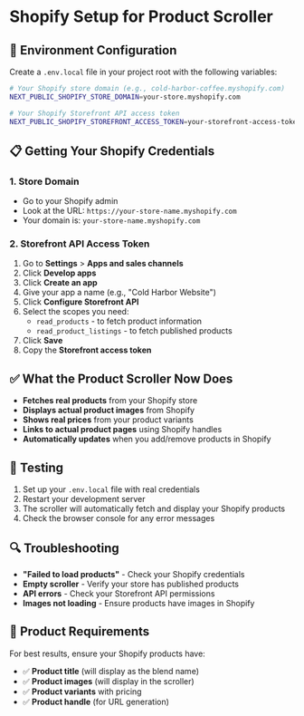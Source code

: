 # Shopify Setup for Product Scroller

## 🔧 **Environment Configuration**

Create a `.env.local` file in your project root with the following variables:

```bash
# Your Shopify store domain (e.g., cold-harbor-coffee.myshopify.com)
NEXT_PUBLIC_SHOPIFY_STORE_DOMAIN=your-store.myshopify.com

# Your Shopify Storefront API access token
NEXT_PUBLIC_SHOPIFY_STOREFRONT_ACCESS_TOKEN=your-storefront-access-token
```

## 📋 **Getting Your Shopify Credentials**

### 1. **Store Domain**
- Go to your Shopify admin
- Look at the URL: `https://your-store-name.myshopify.com`
- Your domain is: `your-store-name.myshopify.com`

### 2. **Storefront API Access Token**
1. Go to **Settings** > **Apps and sales channels**
2. Click **Develop apps**
3. Click **Create an app**
4. Give your app a name (e.g., "Cold Harbor Website")
5. Click **Configure Storefront API**
6. Select the scopes you need:
   - `read_products` - to fetch product information
   - `read_product_listings` - to fetch published products
7. Click **Save**
8. Copy the **Storefront access token**

## ✅ **What the Product Scroller Now Does**

- **Fetches real products** from your Shopify store
- **Displays actual product images** from Shopify
- **Shows real prices** from your product variants
- **Links to actual product pages** using Shopify handles
- **Automatically updates** when you add/remove products in Shopify

## 🚀 **Testing**

1. Set up your `.env.local` file with real credentials
2. Restart your development server
3. The scroller will automatically fetch and display your Shopify products
4. Check the browser console for any error messages

## 🔍 **Troubleshooting**

- **"Failed to load products"** - Check your Shopify credentials
- **Empty scroller** - Verify your store has published products
- **API errors** - Check your Storefront API permissions
- **Images not loading** - Ensure products have images in Shopify

## 📱 **Product Requirements**

For best results, ensure your Shopify products have:
- ✅ **Product title** (will display as the blend name)
- ✅ **Product images** (will display in the scroller)
- ✅ **Product variants** with pricing
- ✅ **Product handle** (for URL generation)

